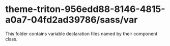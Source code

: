 # theme-triton-956edd88-8146-4815-a0a7-04fd2ad39786/sass/var

This folder contains variable declaration files named by their component class.
